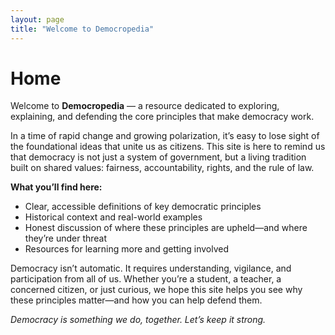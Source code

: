 ```yaml
---
layout: page
title: "Welcome to Democropedia"
---
```


# Home

Welcome to **Democropedia** — a resource dedicated to exploring, explaining, and defending the core principles that make democracy work.

In a time of rapid change and growing polarization, it’s easy to lose sight of the foundational ideas that unite us as citizens. This site is here to remind us that democracy is not just a system of government, but a living tradition built on shared values: fairness, accountability, rights, and the rule of law.

**What you’ll find here:**

- Clear, accessible definitions of key democratic principles
- Historical context and real-world examples
- Honest discussion of where these principles are upheld—and where they’re under threat
- Resources for learning more and getting involved

Democracy isn’t automatic. It requires understanding, vigilance, and participation from all of us. Whether you’re a student, a teacher, a concerned citizen, or just curious, we hope this site helps you see why these principles matter—and how you can help defend them.

*Democracy is something we do, together. Let’s keep it strong.*

